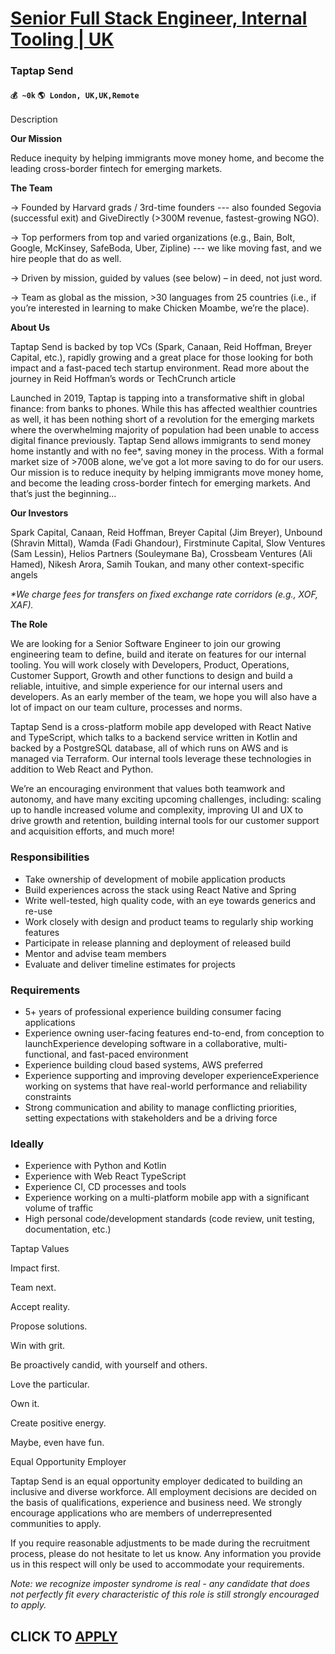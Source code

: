 # [Senior Full Stack Engineer, Internal Tooling | UK](https://www.remotewlb.com/apply/senior-full-stack-engineer-internal-tooling-uk)  
### Taptap Send  
#### `💰 ~0k` `🌎 London, UK,UK,Remote`  

Description

**Our Mission**

Reduce inequity by helping immigrants move money home, and become the leading cross-border fintech for emerging markets.

  

 **The Team**

-> Founded by Harvard grads / 3rd-time founders --- also founded Segovia (successful exit) and GiveDirectly (>300M revenue, fastest-growing NGO).

-> Top performers from top and varied organizations (e.g., Bain, Bolt, Google, McKinsey, SafeBoda, Uber, Zipline) --- we like moving fast, and we hire people that do as well.

-> Driven by mission, guided by values (see below) – in deed, not just word.

-> Team as global as the mission, >30 languages from 25 countries (i.e., if you’re interested in learning to make Chicken Moambe, we’re the place).

  

 **About Us**

Taptap Send is backed by top VCs (Spark, Canaan, Reid Hoffman, Breyer Capital, etc.), rapidly growing and a great place for those looking for both impact and a fast-paced tech startup environment. Read more about the journey in Reid Hoffman’s words or TechCrunch article

  

Launched in 2019, Taptap is tapping into a transformative shift in global finance: from banks to phones. While this has affected wealthier countries as well, it has been nothing short of a revolution for the emerging markets where the overwhelming majority of population had been unable to access digital finance previously. Taptap Send allows immigrants to send money home instantly and with no fee*, saving money in the process. With a formal market size of >700B alone, we’ve got a lot more saving to do for our users. Our mission is to reduce inequity by helping immigrants move money home, and become the leading cross-border fintech for emerging markets. And that’s just the beginning...

  

 **Our Investors**

Spark Capital, Canaan, Reid Hoffman, Breyer Capital (Jim Breyer), Unbound (Shravin Mittal), Wamda (Fadi Ghandour), Firstminute Capital, Slow Ventures (Sam Lessin), Helios Partners (Souleymane Ba), Crossbeam Ventures (Ali Hamed), Nikesh Arora, Samih Toukan, and many other context-specific angels

  

 _*We charge fees for transfers on fixed exchange rate corridors (e.g., XOF, XAF)._

  

 **The Role**

  

We are looking for a Senior Software Engineer to join our growing engineering team to define, build and iterate on features for our internal tooling. You will work closely with Developers, Product, Operations, Customer Support, Growth and other functions to design and build a reliable, intuitive, and simple experience for our internal users and developers. As an early member of the team, we hope you will also have a lot of impact on our team culture, processes and norms.

  

Taptap Send is a cross-platform mobile app developed with React Native and TypeScript, which talks to a backend service written in Kotlin and backed by a PostgreSQL database, all of which runs on AWS and is managed via Terraform. Our internal tools leverage these technologies in addition to Web React and Python.

  

We’re an encouraging environment that values both teamwork and autonomy, and have many exciting upcoming challenges, including: scaling up to handle increased volume and complexity, improving UI and UX to drive growth and retention, building internal tools for our customer support and acquisition efforts, and much more!

### Responsibilities

  * Take ownership of development of mobile application products
  * Build experiences across the stack using React Native and Spring
  * Write well-tested, high quality code, with an eye towards generics and re-use
  * Work closely with design and product teams to regularly ship working features
  * Participate in release planning and deployment of released build
  * Mentor and advise team members
  * Evaluate and deliver timeline estimates for projects

### Requirements

  * 5+ years of professional experience building consumer facing applications
  * Experience owning user-facing features end-to-end, from conception to launchExperience developing software in a collaborative, multi-functional, and fast-paced environment
  * Experience building cloud based systems, AWS preferred
  * Experience supporting and improving developer experienceExperience working on systems that have real-world performance and reliability constraints
  * Strong communication and ability to manage conflicting priorities, setting expectations with stakeholders and be a driving force

### Ideally

  * Experience with Python and Kotlin
  * Experience with Web React TypeScript
  * Experience CI, CD processes and tools
  * Experience working on a multi-platform mobile app with a significant volume of traffic
  * High personal code/development standards (code review, unit testing, documentation, etc.)

Taptap Values

Impact first.

Team next.

Accept reality.

Propose solutions.

Win with grit.

Be proactively candid, with yourself and others.

Love the particular.

Own it.

Create positive energy.

Maybe, even have fun.

  

Equal Opportunity Employer

  

Taptap Send is an equal opportunity employer dedicated to building an inclusive and diverse workforce. All employment decisions are decided on the basis of qualifications, experience and business need. We strongly encourage applications who are members of underrepresented communities to apply.

  

If you require reasonable adjustments to be made during the recruitment process, please do not hesitate to let us know. Any information you provide us in this respect will only be used to accommodate your requirements.

  

 _Note: we recognize imposter syndrome is real - any candidate that does not perfectly fit every characteristic of this role is still strongly encouraged to apply._

  
## CLICK TO [APPLY](https://www.remotewlb.com/apply/senior-full-stack-engineer-internal-tooling-uk)

